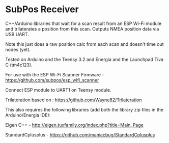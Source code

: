 # SubPos Receiver

C++/Arduino libraries that wait for a scan result from an ESP Wi-Fi module and trilaterates a position from this scan.
Outputs NMEA position data via USB UART.

Note this just does a raw position calc from each scan and doesn't time out nodes (yet).

Tested on Arduino and the Teensy 3.2 and Energia and the Launchpad Tiva C (tm4c123). 

For use with the ESP Wi-Fi Scanner Firmware - https://github.com/subpos/esp_wifi_scanner

Connect ESP module to UART1 on Teensy module. 

Trilateration based on : https://github.com/Wayne82/Trilateration

This also requires the following libraries (add both the library zip files in the Arduino/Energia IDE):

Eigen C++ - http://eigen.tuxfamily.org/index.php?title=Main_Page

StandardCplusplus - https://github.com/maniacbug/StandardCplusplus

